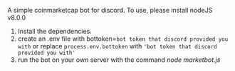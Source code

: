 A simple coinmarketcap bot for discord.
To use, please install nodeJS v8.0.0

1. Install the dependencies.
2. create an .env file with bottoken=`bot token that discord provided you with`
   or replace `process.env.bottoken` with `'bot token that discord provided you with'`
3. run the bot on your own server with the command *node marketbot.js*
